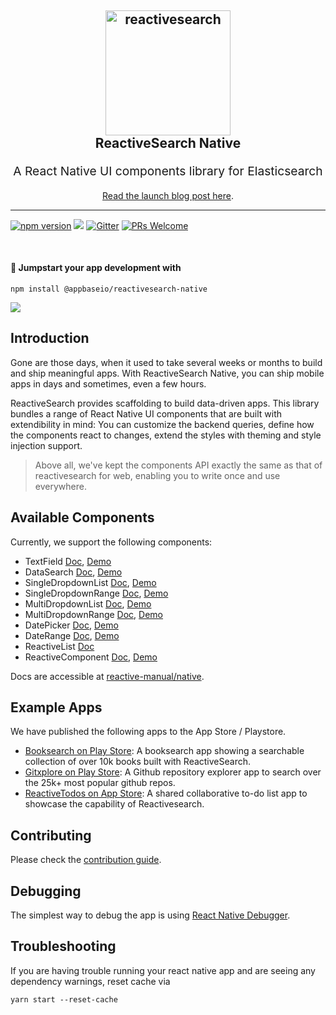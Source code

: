 <h2 align="center">
  <img src="https://i.imgur.com/iiR9wAs.png" alt="reactivesearch" title="reactivesearch" width="200" />
  <br />
  ReactiveSearch Native
  <br />
</h2>

<p align="center" style="font-size: 1.2rem">A React Native UI components library for Elasticsearch</p>
<p align="center"><a href="https://medium.appbase.io/build-your-next-react-native-app-with-reactivesearch-ce21829f3bf5">Read the launch blog post here</a>.</p>

<hr />

[![npm version](https://badge.fury.io/js/%40appbaseio%2Freactivesearch-native.svg)](https://badge.fury.io/js/%40appbaseio%2Freactivesearch-native)
[![](https://img.shields.io/badge/license-Apache%202-blue.svg)](https://github.com/appbaseio/reactivesearch/blob/dev/LICENSE)
[![Gitter](https://img.shields.io/gitter/room/nwjs/nw.js.svg)](https://gitter.im/appbaseio/reactivesearch)
[![PRs Welcome](https://img.shields.io/badge/PRs-welcome-brightgreen.svg)](https://github.com/appbaseio/reactivesearch/blob/dev/.github/CONTRIBUTING.md)

<br />

#### :rocket: Jumpstart your app development with
```
npm install @appbaseio/reactivesearch-native
```

![](https://i.imgur.com/h33Qt6A.png)

## Introduction

Gone are those days, when it used to take several weeks or months to build and ship meaningful apps. With ReactiveSearch Native, you can ship mobile apps in days and sometimes, even a few hours.

ReactiveSearch provides scaffolding to build data-driven apps. This library bundles a range of React Native UI components that are built with extendibility in mind: You can customize the backend queries, define how the components react to changes, extend the styles with theming and style injection support.

> Above all, we've kept the components API exactly the same as that of reactivesearch for web, enabling you to write once and use everywhere.

## Available Components

Currently, we support the following components:

- TextField [Doc](https://opensource.appbase.io/reactive-manual/native/components/textfield.html), [Demo](https://expo.io/@siddharthlatest/textfield)
- DataSearch [Doc](https://opensource.appbase.io/reactive-manual/native/components/datasearch.html), [Demo](https://expo.io/@siddharthlatest/datasearch)
- SingleDropdownList [Doc](https://opensource.appbase.io/reactive-manual/native/components/singledropdownlist.html), [Demo](https://expo.io/@siddharthlatest/singledropdownlist)
- SingleDropdownRange [Doc](https://opensource.appbase.io/reactive-manual/native/components/singledropdownrange.html), [Demo](https://expo.io/@siddharthlatest/singledropdownrange)
- MultiDropdownList [Doc](https://opensource.appbase.io/reactive-manual/native/components/multidropdownlist.html), [Demo](https://expo.io/@siddharthlatest/multidropdownlist)
- MultiDropdownRange [Doc](https://opensource.appbase.io/reactive-manual/native/components/multidropdownrange.html), [Demo](https://expo.io/@siddharthlatest/multidropdownrange)
- DatePicker [Doc](https://opensource.appbase.io/reactive-manual/native/components/datepicker.html), [Demo](https://expo.io/@siddharthlatest/datepicker)
- DateRange [Doc](https://opensource.appbase.io/reactive-manual/native/components/daterange.html), [Demo](https://expo.io/@siddharthlatest/daterange)
- ReactiveList [Doc](https://opensource.appbase.io/reactive-manual/native/components/reactivelist.html) 
- ReactiveComponent [Doc](https://opensource.appbase.io/reactive-manual/native/advanced/reactivecomponent.html), [Demo](https://snack.expo.io/Sy0tN0K8f)


Docs are accessible at [reactive-manual/native](https://opensource.appbase.io/reactive-manual/native). 

## Example Apps

We have published the following apps to the App Store / Playstore.

- [Booksearch on Play Store](https://play.google.com/store/apps/details?id=com.booksnative): A booksearch app showing a searchable collection of over 10k books built with ReactiveSearch.  
- [Gitxplore on Play Store](https://play.google.com/store/apps/details?id=com.appbaseio.gitxplore): A Github repository explorer app to  search over the 25k+ most popular github repos.  
- [ReactiveTodos on App Store](https://itunes.apple.com/us/app/reactivetodos/id1347926945?mt=8): A shared collaborative to-do list app to showcase the capability of Reactivesearch.

## Contributing

Please check the [contribution guide](https://github.com/appbaseio/reactivesearch/tree/dev/.github/CONTRIBUTING.md).

## Debugging

The simplest way to debug the app is using [React Native Debugger](https://github.com/jhen0409/react-native-debugger).

## Troubleshooting

If you are having trouble running your react native app and are seeing any dependency warnings, reset cache via 

```
yarn start --reset-cache
```
